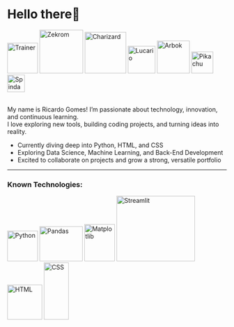 <h1>Hello there👋</h1>
<div>
  <img src="https://64.media.tumblr.com/4d5b43e2e0dcd4a47128fdf85b9463e9/e7638102a47e4ee5-99/s1280x1920/68f4b6bd8f931af523c5d1391113763a947a07da.gifv" title="Trainer" width="70">
  <img src="https://projectpokemon.org/images/sprites-models/bw-animated/644.gif" title="Zekrom" width="100">
  <img src="https://projectpokemon.org/images/sprites-models/bw-animated/006.gif" title="Charizard" width="95">
  <img src="https://projectpokemon.org/images/sprites-models/bw-animated/448.gif" title="Lucario" width="63">
  <img src="https://projectpokemon.org/images/sprites-models/bw-animated/024.gif" title="Arbok" width="75">
  <img src="https://i.pinimg.com/originals/e9/38/d1/e938d18fc07a3ffd16b4864ef2f1308f.gif" title="Pikachu" width="50">
  <img src="https://projectpokemon.org/images/sprites-models/bw-animated/327.gif" title="Spinda" width="40">
</div>

<p><br>My name is Ricardo Gomes! I’m passionate about technology, innovation, and continuous learning.<br>
I love exploring new tools, building coding projects, and turning ideas into reality.</p>

<ul>
  <li>Currently diving deep into Python, HTML, and CSS</li>
  <li>Exploring Data Science, Machine Learning, and Back-End Development</li>
  <li>Excited to collaborate on projects and grow a strong, versatile portfolio</li>
</ul>

<hr>
<h3>Known Technologies:</h3>
<div>
 <img title="Python" src="https://github.com/user-attachments/assets/6e55cac1-9be4-46a8-b9ed-ee34e57a8584" width="70"/>
 <img title="Pandas" src="https://images.opencollective.com/pandas/6e5c060/logo/256.png" height="80" width="99"/>
 <img title="Matplotlib" src="https://upload.wikimedia.org/wikipedia/commons/thumb/8/84/Matplotlib_icon.svg/1024px-Matplotlib_icon.svg.png" height="85" width="70"/>
 <img title="Streamlit" src="https://streamlit.io/images/brand/streamlit-logo-secondary-colormark-darktext.png" height="150" width="180"/>
 <img title="HTML" src="https://upload.wikimedia.org/wikipedia/commons/thumb/6/61/HTML5_logo_and_wordmark.svg/512px-HTML5_logo_and_wordmark.svg.png" width="80"/>
 <img title="CSS" src="https://upload.wikimedia.org/wikipedia/commons/thumb/d/d5/CSS3_logo_and_wordmark.svg/1200px-CSS3_logo_and_wordmark.svg.png" height="131" width="57"/>
</div>


